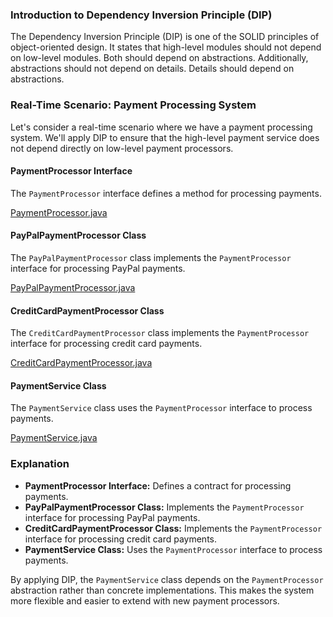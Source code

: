 ### Introduction to Dependency Inversion Principle (DIP)

The Dependency Inversion Principle (DIP) is one of the SOLID principles of object-oriented design. It states that high-level modules should not depend on low-level modules. Both should depend on abstractions. Additionally, abstractions should not depend on details. Details should depend on abstractions.

### Real-Time Scenario: Payment Processing System

Let's consider a real-time scenario where we have a payment processing system. We'll apply DIP to ensure that the high-level payment service does not depend directly on low-level payment processors.

#### PaymentProcessor Interface

The `PaymentProcessor` interface defines a method for processing payments.

[PaymentProcessor.java](../../../java/src/awesome/lld/design/principles/dip/PaymentProcessor.java)


#### PayPalPaymentProcessor Class

The `PayPalPaymentProcessor` class implements the `PaymentProcessor` interface for processing PayPal payments.

[PayPalPaymentProcessor.java](../../../java/src/awesome/lld/design/principles/dip/PayPalPaymentProcessor.java)


#### CreditCardPaymentProcessor Class

The `CreditCardPaymentProcessor` class implements the `PaymentProcessor` interface for processing credit card payments.

[CreditCardPaymentProcessor.java](../../../java/src/awesome/lld/design/principles/dip/CreditCardPaymentProcessor.java)


#### PaymentService Class

The `PaymentService` class uses the `PaymentProcessor` interface to process payments.

[PaymentService.java](../../../java/src/awesome/lld/design/principles/dip/PaymentService.java)


### Explanation

- **PaymentProcessor Interface:** Defines a contract for processing payments.
- **PayPalPaymentProcessor Class:** Implements the `PaymentProcessor` interface for processing PayPal payments.
- **CreditCardPaymentProcessor Class:** Implements the `PaymentProcessor` interface for processing credit card payments.
- **PaymentService Class:** Uses the `PaymentProcessor` interface to process payments.

By applying DIP, the `PaymentService` class depends on the `PaymentProcessor` abstraction rather than concrete implementations. This makes the system more flexible and easier to extend with new payment processors.